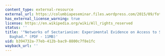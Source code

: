 ```yaml
---
content_type: external-resource
external_url: https://columbiapeseminar.files.wordpress.com/2015/09/fotini.pdf
has_external_license_warning: true
license: https://en.wikipedia.org/wiki/All_rights_reserved
status: ''
title: '"Networks of Sectarianism: Experimental Evidence on Access to Services in
  Baghad." (PDF - 11MB)'
uid: b394732a-77eb-412b-bac9-8800c7f8e1fc
wayback_url: ''
---
```

